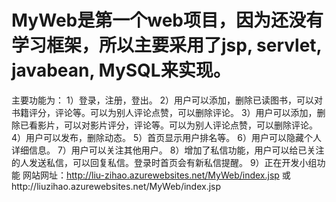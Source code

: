 
# MyWeb是第一个web项目，因为还没有学习框架，所以主要采用了jsp, servlet, javabean, MySQL来实现。
主要功能为：
1）登录，注册，登出。
2）用户可以添加，删除已读图书，可以对书籍评分，评论等。可以为别人评论点赞，可以删除评论。
3）用户可以添加，删除已看影片，可以对影片评分，评论等。可以为别人评论点赞，可以删除评论。
4）用户可以发布，删除动态。
5）首页显示用户排名等。
6）用户可以隐藏个人详细信息。
7）用户可以关注其他用户。
8）增加了私信功能，用户可以给已关注的人发送私信，可以回复私信。登录时首页会有新私信提醒。
9）正在开发小组功能
网站网址：http://liu-zihao.azurewebsites.net/MyWeb/index.jsp
或http://liuzihao.azurewebsites.net/MyWeb/index.jsp

